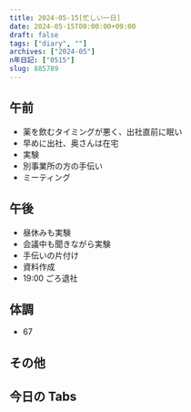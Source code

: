 ```yaml
---
title: 2024-05-15[忙しい一日]
date: 2024-05-15T00:00:00+09:00
draft: false
tags: ["diary", ""]
archives: ["2024-05"]
n年日記: ["0515"]
slug: 885789
---
```


## 午前

- 薬を飲むタイミングが悪く、出社直前に眠い
- 早めに出社、奥さんは在宅
- 実験
- 別事業所の方の手伝い
- ミーティング

## 午後

- 昼休みも実験
- 会議中も聞きながら実験
- 手伝いの片付け
- 資料作成
- 19:00 ごろ退社

## 体調

- 67

## その他

## 今日の Tabs
